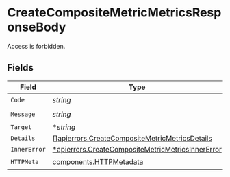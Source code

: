 # CreateCompositeMetricMetricsResponseBody

Access is forbidden.


## Fields

| Field                                                                                                                 | Type                                                                                                                  | Required                                                                                                              | Description                                                                                                           |
| --------------------------------------------------------------------------------------------------------------------- | --------------------------------------------------------------------------------------------------------------------- | --------------------------------------------------------------------------------------------------------------------- | --------------------------------------------------------------------------------------------------------------------- |
| `Code`                                                                                                                | *string*                                                                                                              | :heavy_check_mark:                                                                                                    | N/A                                                                                                                   |
| `Message`                                                                                                             | *string*                                                                                                              | :heavy_check_mark:                                                                                                    | N/A                                                                                                                   |
| `Target`                                                                                                              | **string*                                                                                                             | :heavy_minus_sign:                                                                                                    | N/A                                                                                                                   |
| `Details`                                                                                                             | [][apierrors.CreateCompositeMetricMetricsDetails](../../models/apierrors/createcompositemetricmetricsdetails.md)      | :heavy_minus_sign:                                                                                                    | N/A                                                                                                                   |
| `InnerError`                                                                                                          | [*apierrors.CreateCompositeMetricMetricsInnerError](../../models/apierrors/createcompositemetricmetricsinnererror.md) | :heavy_minus_sign:                                                                                                    | N/A                                                                                                                   |
| `HTTPMeta`                                                                                                            | [components.HTTPMetadata](../../models/components/httpmetadata.md)                                                    | :heavy_check_mark:                                                                                                    | N/A                                                                                                                   |